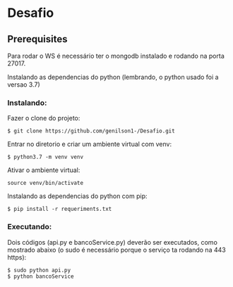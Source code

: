 # Desafio

Prerequisites
----------------------
Para rodar o WS é necessário ter o mongodb instalado e rodando na porta 27017.

Instalando as dependencias do python (lembrando, o python usado foi a versao 3.7)

### Instalando:

Fazer o clone do projeto:

	$ git clone https://github.com/genilson1-/Desafio.git	

Entrar no diretorio e criar um ambiente virtual com venv:

	$ python3.7 -m venv venv

Ativar o ambiente virtual:

	source venv/bin/activate

Instalando as dependencias do python com pip:

	$ pip install -r requeriments.txt


### Executando:

Dois códigos (api.py e bancoService.py) deverão ser executados, como mostrado abaixo (o sudo é necessário porque o serviço ta rodando na 443 https):

	$ sudo python api.py
	$ python bancoService



